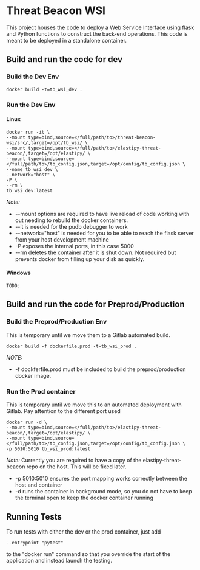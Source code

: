 # Threat Beacon WSI

This project houses the code to deploy a Web Service Interface using flask and Python functions to construct the back-end operations. This code is meant to be deployed in a standalone container.

## Build and run the code for dev

### Build the Dev Env

    docker build -t=tb_wsi_dev .

### Run the Dev Env

#### Linux

    docker run -it \
    --mount type=bind,source=</full/path/to>/threat-beacon-wsi/src/,target=/opt/tb_wsi/ \
    --mount type=bind,source=</full/path/to>/elastipy-threat-beacon/,target=/opt/elastipy/ \
    --mount type=bind,source=</full/path/to>/tb_config.json,target=/opt/config/tb_config.json \
    --name tb_wsi_dev \
    --network="host" \
    -P \
    --rm \
    tb_wsi_dev:latest
    
*Note:*

* --mount options are required to have live reload of code working with out needing to rebuild the docker containers. 
* --it is needed for the pudb debugger to work
* --network="host" is needed for you to be able to reach the flask server from your host development machine
* -P exposes the internal ports, in this case 5000
* --rm deletes the container after it is shut down. Not required but prevents docker from filling up your disk as quickly.

#### Windows

    TODO:

## Build and run the code for Preprod/Production

### Build the Preprod/Production Env
    
This is temporary until we move them to a Gitlab automated build.
    
    docker build -f dockerfile.prod -t=tb_wsi_prod .
    
*NOTE:*

* -f dockferfile.prod must be included to build the preprod/production docker image. 
        
### Run the Prod container

This is temporary until we move this to an automated deployment with Gitlab. Pay attention to the different port used

    docker run -d \
    --mount type=bind,source=</full/path/to>/elastipy-threat-beacon/,target=/opt/elastipy/ \
    --mount type=bind,source=</full/path/to>/tb_config.json,target=/opt/config/tb_config.json \
    -p 5010:5010 tb_wsi_prod:latest
    
*Note:*
Currently you are required to have a copy of the elastipy-threat-beacon repo on the host. This will be fixed later. 

* -p 5010:5010 ensures the port mapping works correctly between the host and container
* -d runs the container in background mode, so you do not have to keep the terminal open to keep the docker container running

## Running Tests

To run tests with either the dev or the prod container, just add

    --entrypoint "pytest"

to the "docker run" command so that you override the start of the application and instead launch the testing. 